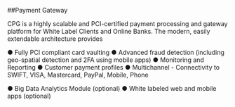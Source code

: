 ##Payment Gateway

CPG is a highly scalable and PCI-certified payment processing and gateway platform for White Label Clients and Online Banks. The modern, easily extendable architecture provides

● Fully PCI compliant card vaulting
● Advanced fraud detection (including geo-spatial detection and 2FA using mobile apps)
● Monitoring and Reporting
● Customer payment profiles
● Multichannel - Connectivity to SWIFT,  VISA, Mastercard, PayPal, Mobile, Phone

● Big Data Analytics Module (optional)
● White labeled web and mobile apps (optional)

